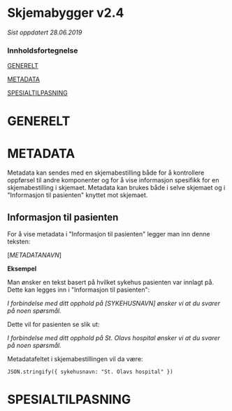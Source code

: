# Skjemabygger v2.4

*Sist oppdatert 28.06.2019*

### Innholdsfortegnelse

[GENERELT](#generelt)

[METADATA](#metadata)

[SPESIALTILPASNING](#spesialtilpasning)

# GENERELT

# METADATA
Metadata kan sendes med en skjemabestilling både for å kontrollere oppførsel til andre komponenter og for å vise informasjon spesifikk for en skjemabestilling i skjemaet. Metadata kan brukes både i selve skjemaet og i "Informasjon til pasienten" knyttet mot skjemaet.

## Informasjon til pasienten
For å vise metadata i "Informasjon til pasienten" legger man inn denne teksten:

[_METADATANAVN_]


**Eksempel**

Man ønsker en tekst basert på hvilket sykehus pasienten var innlagt på. Dette kan legges inn i "Informasjon til pasienten":

*I forbindelse med ditt opphold på [_SYKEHUSNAVN_] ønsker vi at du svarer på noen spørsmål.*

Dette vil for pasienten se slik ut:

*I forbindelse med ditt opphold på St. Olavs hospital  ønsker vi at du svarer på noen spørsmål.*

Metadatafeltet i skjemabestillingen vil da være:
```
JSON.stringify({ sykehusnavn: "St. Olavs hospital" })
```


# SPESIALTILPASNING

